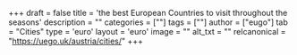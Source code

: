 +++
draft = false
title = 'the best European Countries to visit throughout the seasons'
description = ""
categories = [""]
tags = [""]
author = ["eugo"]
tab = "Cities"
type = 'euro'
layout = 'euro'
image = ""
alt_txt = ""
relcanonical = "https://uego.uk/austria/cities/"
+++
